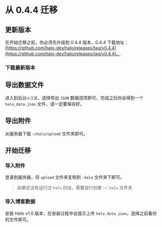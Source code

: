 # 从 0.4.4 迁移

## 更新版本

在开始迁移之前，你必须先升级到 0.4.4 版本，0.4.4 下载地址：[https://github.com/halo-dev/halo/releases/tag/v0.4.4](https://github.com/halo-dev/halo/releases/tag/v0.4.4)。

### 下载最新版本

## 导出数据文件

进入到后台`小工具`，选择导出 `JSON` 数据选项即可，完成之后你会得到一个 `halo_data.json` 文件，请一定要保存好。

## 导出附件

从服务器下载 `~/halo/upload` 文件夹即可。

## 开始迁移

### 导入附件

登录到服务器，将 `upload` 文件夹复制到 `.halo` 文件夹下即可。

> 如果还没有运行过 `halo` 的话，需要自行创建 `~/.halo` 文件夹

### 导入博客数据

安装 Halo v1.0 版本，在安装过程中会提示上传 `halo_data.json`，选择之前备份的文件即可。
